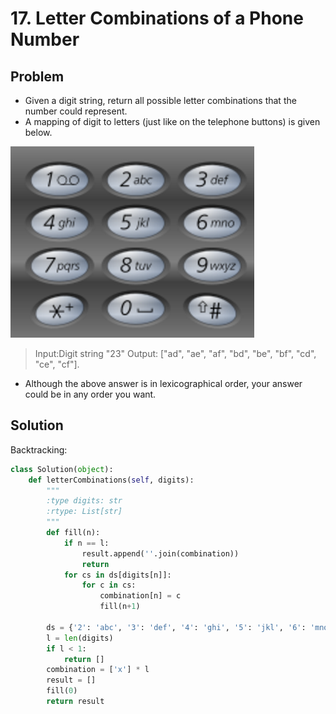 # 17. Letter Combinations of a Phone Number

## Problem
- Given a digit string, return all possible letter combinations that the number could represent.
- A mapping of digit to letters (just like on the telephone buttons) is given below.

![png](fig1.png)

> Input:Digit string "23"
> Output: ["ad", "ae", "af", "bd", "be", "bf", "cd", "ce", "cf"].

- Although the above answer is in lexicographical order, your answer could be in any order you want.


## Solution

Backtracking:

```python
class Solution(object):
    def letterCombinations(self, digits):
        """
        :type digits: str
        :rtype: List[str]
        """
        def fill(n):
            if n == l:
                result.append(''.join(combination))
                return
            for cs in ds[digits[n]]:
                for c in cs:
                    combination[n] = c
                    fill(n+1)

        ds = {'2': 'abc', '3': 'def', '4': 'ghi', '5': 'jkl', '6': 'mno', '7': 'pqrs', '8': 'tuv', '9': 'wxyz'}
        l = len(digits)
        if l < 1:
            return []
        combination = ['x'] * l
        result = []
        fill(0)
        return result
```

